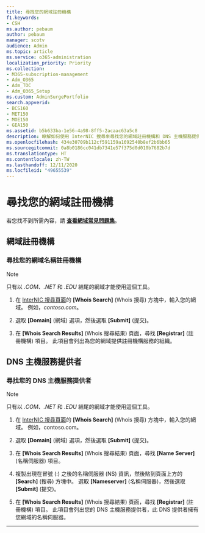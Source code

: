 ```yaml
---
title: 尋找您的網域註冊機構
f1.keywords:
- CSH
ms.author: pebaum
author: pebaum
manager: scotv
audience: Admin
ms.topic: article
ms.service: o365-administration
localization_priority: Priority
ms.collection:
- M365-subscription-management
- Adm_O365
- Adm_TOC
- Adm_O365_Setup
ms.custom: AdminSurgePortfolio
search.appverid:
- BCS160
- MET150
- MOE150
- GEA150
ms.assetid: b5b633ba-1e56-4a98-8ff5-2acaac63a5c8
description: 瞭解如何使用 InterNIC 搜尋來尋找您的網域註冊機構和 DNS 主機服務提供者。
ms.openlocfilehash: 434e30709b112cf591159a1692540b8ef2b6bb65
ms.sourcegitcommit: 0a8b0186cc041db7341e57f375d0d010b7682b7d
ms.translationtype: HT
ms.contentlocale: zh-TW
ms.lasthandoff: 12/11/2020
ms.locfileid: "49655539"
---
```

# <a name="find-your-domain-registrar"></a>尋找您的網域註冊機構

 若您找不到所需內容，請 **[查看網域常見問題集](../setup/domains-faq.yml)**。 
  
## <a name="domain-registrar"></a>網域註冊機構
  
### <a name="find-your-domain-name-registrar"></a>尋找您的網域名稱註冊機構

>[!NOTE]
> 只有以 *.COM*、*.NET* 和 *.EDU* 結尾的網域才能使用這個工具。
  
1. 在 [InterNIC 搜尋頁面](https://go.microsoft.com/fwlink/p/?LinkId=402770)的 **[Whois Search]** (Whois 搜尋) 方塊中，輸入您的網域。 例如，*contoso.com*。 
    
2. 選取 **[Domain]** (網域) 選項，然後選取 **[Submit]** (提交)。
    
3. 在 **[Whois Search Results]** (Whois 搜尋結果) 頁面，尋找 **[Registrar]** (註冊機構) 項目。 此項目會列出為您的網域提供註冊機構服務的組織。 
    
## <a name="dns-hosting-provider"></a>DNS 主機服務提供者
  
### <a name="find-your-dns-hosting-provider"></a>尋找您的 DNS 主機服務提供者

>[!NOTE]
> 只有以 *.COM*、*.NET* 和 *.EDU* 結尾的網域才能使用這個工具。
  
1. 在 [InterNIC 搜尋頁面]( https://go.microsoft.com/fwlink/p/?LinkId=402770)的 **[Whois Search]** (Whois 搜尋) 方塊中，輸入您的網域。 例如，contoso.com。 
    
2. 選取 **[Domain]** (網域) 選項，然後選取 **[Submit]** (提交)。
    
3. 在 **[Whois Search Results]** (Whois 搜尋結果) 頁面，尋找 **[Name Server]** (名稱伺服器) 項目。 
    
4. 複製出現在冒號 (:) 之後的名稱伺服器 (NS) 資訊，然後貼到頁面上方的 **[Search]** (搜尋) 方塊中。 選取 **[Nameserver]** (名稱伺服器)，然後選取 **[Submit]** (提交)。
    
5. 在 **[Whois Search Results]** (Whois 搜尋結果) 頁面，尋找 **[Registrar]** (註冊機構) 項目。 此項目會列出您的 DNS 主機服務提供者，此 DNS 提供者擁有您網域的名稱伺服器。 
    
---

